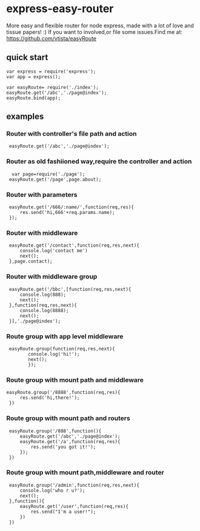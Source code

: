 # express-easy-router
More easy and flexible router for node express,
made with a lot of love and tissue papers!  :)
If you want to involved,or file some issues.Find me at:
https://github.com/vtista/easyRoute
## quick start
```
var express = require('express');
var app = express();

var easyRoute= require('./index');
easyRoute.get('/abc','./page@index');
easyRoute.bind(app);
```
## examples


### Router with controller's file path and action
```
 easyRoute.get('/abc','./page@index');
```
### Router as old fashiioned way,require the controller and action
```
  var page=require('./page');
 easyRoute.get('/page',page.about);
```
### Router with parameters
```
 easyRoute.get('/666/:name/',function(req,res){
	 res.send('hi,666'+req.params.name);
 });
```

### Router with middleware 
```
 easyRoute.get('/contact',function(req,res,next){
	 console.log('contact me')
	 next();
 },page.contact);
 ```
### Router with middleware group
```
 easyRoute.get('/bbc',[function(req,res,next){
	 console.log(888);
	 next();
 },function(req,res,next){
	 console.log(8888);
	 next();
 }],'./page@index');
 ```

### Route group with app level middleware
```
 easyRoute.group(function(req,res,next){
		console.log('hi!');
		next();
		});	
```		
### Route group with mount path and middleware 

```
easyRoute.group('/8888',function(req,res){
	 res.send('hi,there!');
 })
```
### Route group with mount path and routers 
```
 easyRoute.group('/888',function(){
	 easyRoute.get('/abc','./page@index');
	 easyRoute.get('/a',function(req,res){
		 res.send('you got it!');
	 });
 })
```
### Route group with mount path,middleware and router
```
 easyRoute.group('/admin',function(req,res,next){
	 console.log('who r u?');
	 next();
 },function(){
	 easyRoute.get('/user',function(req,res){
		 res.send("I'm a user!");
	 })
 })
```
 
  
